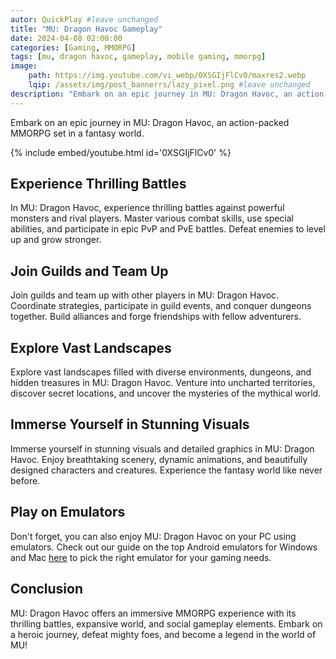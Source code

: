 ```yaml
---
autor: QuickPlay #leave unchanged
title: "MU: Dragon Havoc Gameplay"
date: 2024-04-08 02:00:00
categories: [Gaming, MMORPG]
tags: [mu, dragon havoc, gameplay, mobile gaming, mmorpg]
image: 
    path: https://img.youtube.com/vi_webp/0XSGIjFlCv0/maxres2.webp 
    lqip: /assets/img/post_bannerrs/lazy_pixel.png #leave unchanged
description: "Embark on an epic journey in MU: Dragon Havoc, an action-packed MMORPG set in a fantasy world. Experience thrilling battles, join guilds, and explore vast landscapes filled with monsters. Discover its immersive gameplay, stunning visuals, and become a legendary hero."
---
```


Embark on an epic journey in MU: Dragon Havoc, an action-packed MMORPG set in a fantasy world.

{% include embed/youtube.html id='0XSGIjFlCv0' %}

## Experience Thrilling Battles
In MU: Dragon Havoc, experience thrilling battles against powerful monsters and rival players. Master various combat skills, use special abilities, and participate in epic PvP and PvE battles. Defeat enemies to level up and grow stronger.

## Join Guilds and Team Up
Join guilds and team up with other players in MU: Dragon Havoc. Coordinate strategies, participate in guild events, and conquer dungeons together. Build alliances and forge friendships with fellow adventurers.

## Explore Vast Landscapes
Explore vast landscapes filled with diverse environments, dungeons, and hidden treasures in MU: Dragon Havoc. Venture into uncharted territories, discover secret locations, and uncover the mysteries of the mythical world.

## Immerse Yourself in Stunning Visuals
Immerse yourself in stunning visuals and detailed graphics in MU: Dragon Havoc. Enjoy breathtaking scenery, dynamic animations, and beautifully designed characters and creatures. Experience the fantasy world like never before.

## Play on Emulators
Don't forget, you can also enjoy MU: Dragon Havoc on your PC using emulators. Check out our guide on the top Android emulators for Windows and Mac [here](https://quickplaymobile.github.io/posts/Top-10-Best-Android-Emulators-for-Windows-and-Mac/) to pick the right emulator for your gaming needs.

## Conclusion
MU: Dragon Havoc offers an immersive MMORPG experience with its thrilling battles, expansive world, and social gameplay elements. Embark on a heroic journey, defeat mighty foes, and become a legend in the world of MU!

